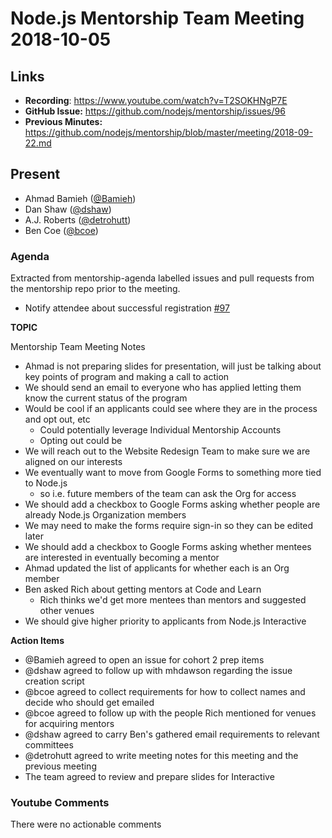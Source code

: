 # Node.js Mentorship Team Meeting 2018-10-05

## Links

* **Recording**: https://www.youtube.com/watch?v=T2SOKHNgP7E
* **GitHub Issue:** https://github.com/nodejs/mentorship/issues/96
* **Previous Minutes:** https://github.com/nodejs/mentorship/blob/master/meeting/2018-09-22.md

## Present

- Ahmad Bamieh ([@Bamieh](https://github.com/Bamieh))
- Dan Shaw ([@dshaw](https://github.com/dshaw))
- A.J. Roberts ([@detrohutt](https://github.com/detrohutt))
- Ben Coe ([@bcoe](https://github.com/bcoe))

### Agenda

Extracted from mentorship-agenda labelled issues and pull requests from the mentorship repo prior to the meeting.

- Notify attendee about successful registration [#97](https://github.com/nodejs/mentorship/issues/97)

**TOPIC**

Mentorship Team Meeting Notes

- Ahmad is not preparing slides for presentation, will just be talking about key points of program and making a call to action
- We should send an email to everyone who has applied letting them know the current status of the program
- Would be cool if an applicants could see where they are in the process and opt out, etc
  - Could potentially leverage Individual Mentorship Accounts
  - Opting out could be
- We will reach out to the Website Redesign Team to make sure we are aligned on our interests
- We eventually want to move from Google Forms to something more tied to Node.js
  - so i.e. future members of the team can ask the Org for access
- We should add a checkbox to Google Forms asking whether people are already Node.js Organization members
- We may need to make the forms require sign-in so they can be edited later
- We should add a checkbox to Google Forms asking whether mentees are interested in eventually becoming a mentor
- Ahmad updated the list of applicants for whether each is an Org member
- Ben asked Rich about getting mentors at Code and Learn
  - Rich thinks we'd get more mentees than mentors and suggested other venues
- We should give higher priority to applicants from Node.js Interactive
  

**Action Items**

- @Bamieh agreed to open an issue for cohort 2 prep items
- @dshaw agreed to follow up with mhdawson regarding the issue creation script
- @bcoe agreed to collect requirements for how to collect names and decide who should get emailed
- @bcoe agreed to follow up with the people Rich mentioned for venues for acquiring mentors
- @dshaw agreed to carry Ben's gathered email requirements to relevant committees
- @detrohutt agreed to write meeting notes for this meeting and the previous meeting
- The team agreed to review and prepare slides for Interactive

### Youtube Comments

There were no actionable comments
